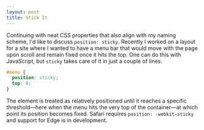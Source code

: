 ```yaml
---
layout: post
title: Stick It
---
```

Continuing with neat CSS properties that also align with my naming scheme, I'd like to discuss `position: sticky`. Recently I worked on a layout for a site where I wanted to have a menu bar that would move with the page upon scroll and remain fixed once it hits the top. One can do this with JavaScript, but `sticky` takes care of it in just a couple of lines.
```css
#menu {
  position: sticky;
  top: 0;
}
```
The element is treated as relatively positioned until it reaches a specific threshold—here when the menu hits the very top of the container—at which point its position becomes fixed. Safari requires `position: -webkit-sticky` and support for Edge is in development.
